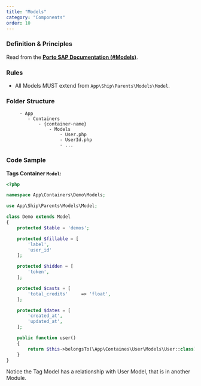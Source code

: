 ```yaml
---
title: "Models"
category: "Components"
order: 10
---
```


### Definition & Principles

Read from the [**Porto SAP Documentation (#Models)**](https://github.com/Mahmoudz/Porto#Models).

### Rules

- All Models MUST extend from `App\Ship\Parents\Models\Model`.

### Folder Structure

```
	 - App
	    - Containers
	        - {container-name}
	            - Models
	                - User.php
	                - UserId.php
	                - ... 
```

### Code Sample

**Tags Container `Model`:** 

```php
<?php

namespace App\Containers\Demo\Models;

use App\Ship\Parents\Models\Model;

class Demo extends Model
{
    protected $table = 'demos';

    protected $fillable = [
        'label',
        'user_id'
    ];

    protected $hidden = [
        'token',
    ];

    protected $casts = [
        'total_credits'     => 'float',
    ];

    protected $dates = [
        'created_at',
        'updated_at',
    ];

    public function user()
    {
        return $this->belongsTo(\App\Containes\User\Models\User::class);
    }
} 
```

Notice the Tag Model has a relationship with User Model, that is in another Module.

